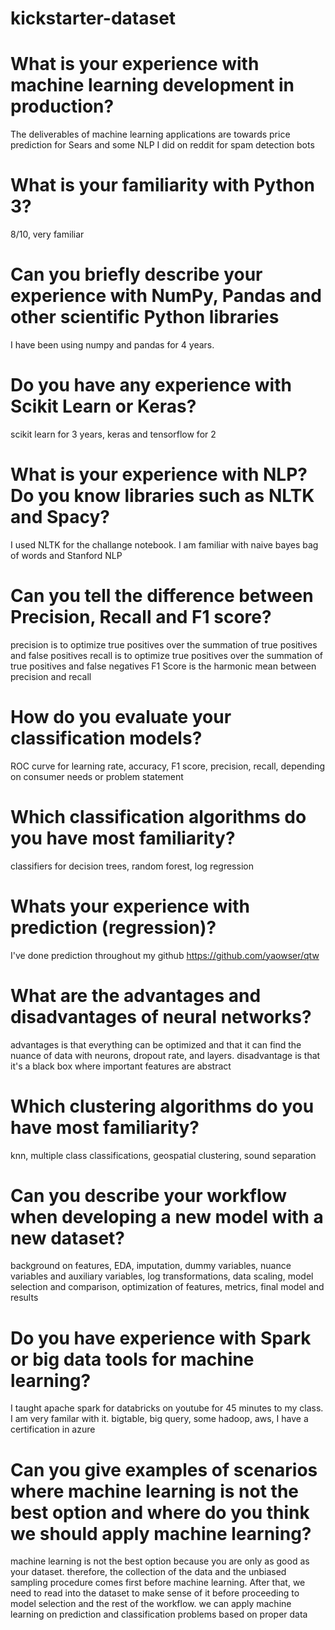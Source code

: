 # kickstarter-dataset

# What is your experience with machine learning development in production?

The deliverables of machine learning applications are towards price prediction for Sears and some NLP I did on reddit for spam detection bots

# What is your familiarity with Python 3?

8/10, very familiar

# Can you briefly describe your experience with NumPy, Pandas and other scientific Python libraries

I have been using numpy and pandas for 4 years. 

# Do you have any experience with Scikit Learn or Keras?

scikit learn for 3 years, keras and tensorflow for 2

# What is your experience with NLP? Do you know libraries such as NLTK and Spacy?

I used NLTK for the challange notebook. I am familiar with naive bayes bag of words and Stanford NLP

# Can you tell the difference between Precision, Recall and F1 score?

precision is to optimize true positives over the summation of true positives and false positives
recall is to optimize true positives over the summation of true positives and false negatives
F1 Score is the harmonic mean between precision and recall

# How do you evaluate your classification models?

ROC curve for learning rate, accuracy, F1 score, precision, recall, depending on consumer needs or problem statement

# Which classification algorithms do you have most familiarity?

classifiers for decision trees, random forest, log regression

# Whats your experience with prediction (regression)?

I've done prediction throughout my github https://github.com/yaowser/qtw

# What are the advantages and disadvantages of neural networks?

advantages is that everything can be optimized and that it can find the nuance of data with neurons, dropout rate, and layers. 
disadvantage is that it's a black box where important features are abstract

# Which clustering algorithms do you have most familiarity?

knn, multiple class classifications, geospatial clustering, sound separation

# Can you describe your workflow when developing a new model with a new dataset?

background on features, EDA, imputation, dummy variables, nuance variables and auxiliary variables, log transformations, data scaling, model selection and comparison, optimization of features, metrics, final model and results

# Do you have experience with Spark or big data tools for machine learning?

I taught apache spark for databricks on youtube for 45 minutes to my class. I am very familar with it. bigtable, big query, some hadoop, aws, I have a certification in azure

# Can you give examples of scenarios where machine learning is not the best option and where do you think we should apply machine learning?

machine learning is not the best option because you are only as good as your dataset. therefore, the collection of the data and the unbiased sampling procedure comes first before machine learning. After that, we need to read into the dataset to make sense of it before proceeding to model selection and the rest of the workflow. we can apply machine learning on prediction and classification problems based on proper data
